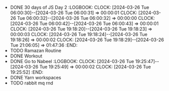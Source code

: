 - DONE 30 days of JS Day 2
  :LOGBOOK:
  CLOCK: [2024-03-26 Tue 06:00:30]--[2024-03-26 Tue 06:00:31] =>  00:00:01
  CLOCK: [2024-03-26 Tue 06:00:32]--[2024-03-26 Tue 06:00:32] =>  00:00:00
  CLOCK: [2024-03-26 Tue 06:00:42]--[2024-03-26 Tue 06:00:43] =>  00:00:01
  CLOCK: [2024-03-26 Tue 19:18:20]--[2024-03-26 Tue 19:18:23] =>  00:00:03
  CLOCK: [2024-03-26 Tue 19:18:24]--[2024-03-26 Tue 19:18:26] =>  00:00:02
  CLOCK: [2024-03-26 Tue 19:18:29]--[2024-03-26 Tue 21:06:05] =>  01:47:36
  :END:
- TODO Ramazan Routine
- DONE Workout
- DONE Go to Nabeel
  :LOGBOOK:
  CLOCK: [2024-03-26 Tue 19:25:47]--[2024-03-26 Tue 19:25:49] =>  00:00:02
  CLOCK: [2024-03-26 Tue 19:25:52]
  :END:
- DONE Yarn workspaces
- TODO rabbit mq rnd